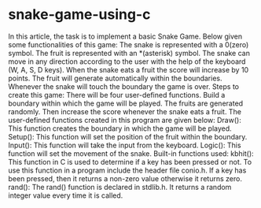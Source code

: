 # snake-game-using-c
In this article, the task is to implement a basic Snake Game. Below given some functionalities of this game:  The snake is represented with a 0(zero) symbol. The fruit is represented with an *(asterisk) symbol. The snake can move in any direction according to the user with the help of the keyboard (W, A, S, D keys). When the snake eats a fruit the score will increase by 10 points. The fruit will generate automatically within the boundaries. Whenever the snake will touch the boundary the game is over. Steps to create this game:  There will be four user-defined functions. Build a boundary within which the game will be played. The fruits are generated randomly. Then increase the score whenever the snake eats a fruit. The user-defined functions created in this program are given below:  Draw(): This function creates the boundary in which the game will be played. Setup(): This function will set the position of the fruit within the boundary. Input(): This function will take the input from the keyboard. Logic(): This function will set the movement of the snake. Built-in functions used:  kbhit(): This function in C is used to determine if a key has been pressed or not. To use this function in a program include the header file conio.h. If a key has been pressed, then it returns a non-zero value otherwise it returns zero. rand(): The rand() function is declared in stdlib.h. It returns a random integer value every time it is called.
